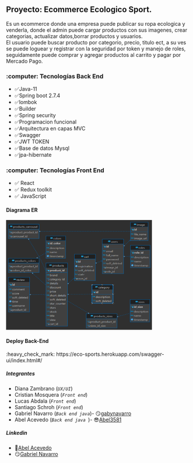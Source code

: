 
<h2>Proyecto: Ecommerce Ecologico Sport.</h2>
<p>Es un ecommerce donde una empresa puede publicar su ropa ecologica y venderla, donde el admin puede cargar productos
con sus imagenes, crear categorias, actualizar datos,borrar productos y usuarios.<br>
El usuario puede buscar producto por categorio, precio, titulo ect, a su ves se puede loguear y registrar con la seguridad
por token y manejo de roles, seguidamente puede comprar y agregar productos al carrito y pagar por Mercado Pago.
</p>

<h3>:computer: Tecnologías Back End </h3>

- ✅Java-11
- ✅Spring boot 2.7.4
- ✅lombok
- ✅Builder
- ✅Spring security
- ✅Programacion funcional
- ✅Arquitectura en capas MVC
- ✅Swagger
- ✅JWT TOKEN
- ✅Base de datos Mysql
- ✅jpa-hibernate


<h3>:computer: Tecnologías Front End </h3>

- ✅ React
- ✅ Redux toolkit
- ✅ JavaScript


<h4>Diagrama ER</h4>
<img src="src/main/resources/static/images/diagrama-er-ecommerce.png" width="400" height="300">

<h4>Deploy Back-End</h4>
:heavy_check_mark: https://eco-sports.herokuapp.com/swagger-ui/index.html#/

<h5>Integrantes</h5>

- Diana Zambrano (_`UX/UI`_)
- Cristian Mosquera (_`Front end`_)
- Lucas Abdala (_`Front end`_)
- Santiago Schroh (_`Front end`_)
- Gabriel Navarro (_`Back end java`_)- :smirk:[gabynavarro](https://github.com/gabynavarro)
- Abel Acevedo (_`Back end java `_)- :sunglasses:[Abel3581](https://github.com/Abel3581)

<h5>Linkedin</h5>

- :space_invader:[Abel Acevedo](https://www.linkedin.com/in/abel-fernando-acevedo/)
- :smirk:[Gabriel Navarro](https://www.linkedin.com/in/gabriel-navarro-233388219/)
